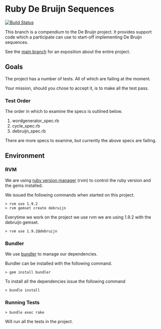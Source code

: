 Ruby De Bruijn Sequences
========================

[![Build Status](https://secure.travis-ci.org/dvberkel/debruijn.png?branch=ruby-finished)](http://travis-ci.org/dvberkel/debruijn)

This branch is a compendium to the De Bruijn project. It provides
support code which a participate can use to start-off implementing De
Bruijn sequences. 

See the 
[main branch](https://github.com/dvberkel/debruijn "Main branch of debruijn project")
for an exposition about the entire project.

Goals
-----

The project has a number of tests. All of which are failing at the moment.

Your mission, should you chose to accept it, is to make all the test pass.

### Test Order

The order in which to examine the specs is outlined below.

1. wordgenerator_spec.rb
2. cycle_spec.rb
3. debruijn_spec.rb

There are more specs to examine, but currently the above specs are failing.

Environment
-----------

### RVM

We are using 
[ruby version manager](https://rvm.beginrescueend.com/ "Homepage for rvm") (rvm)
to control the ruby version and the gems installed.

We issued the following commands when started on this project.

    > rvm use 1.9.2
    > rvm gemset create debruijn

Everytime we work on the project we use rvm we are using 1.9.2 with
the debruijn gemset.

    > rvm use 1.9.2@debruijn

### Bundler

We use
[bundler](http://gembundler.com/ "Homepage of bundler")
to manage our dependencies.

Bundler can be installed with the following command.

    > gem install bundler

To install all the dependencies issue the following command

    > bundle install

### Running Tests

    > bundle exec rake

Will run all the tests in the project.
